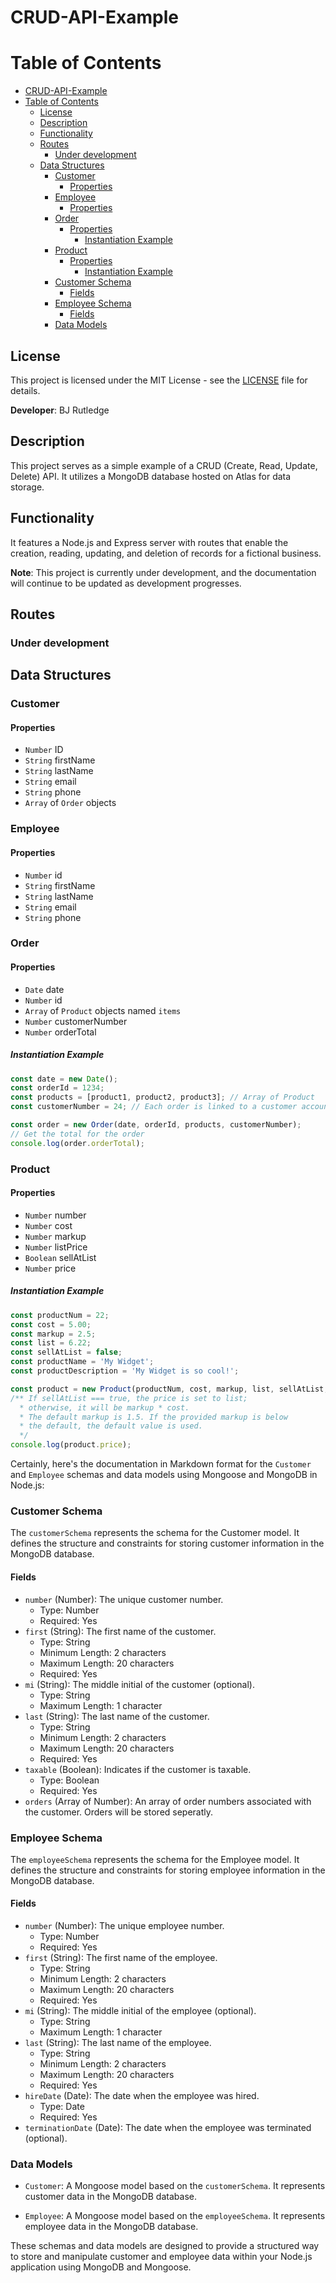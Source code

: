 # CRUD-API-Example
# Table of Contents

- [CRUD-API-Example](#crud-api-example)
- [Table of Contents](#table-of-contents)
  - [License](#license)
  - [Description](#description)
  - [Functionality](#functionality)
  - [Routes](#routes)
    - [Under development](#under-development)
  - [Data Structures](#data-structures)
    - [Customer](#customer)
      - [Properties](#properties)
    - [Employee](#employee)
      - [Properties](#properties-1)
    - [Order](#order)
      - [Properties](#properties-2)
        - [Instantiation Example](#instantiation-example)
    - [Product](#product)
      - [Properties](#properties-3)
        - [Instantiation Example](#instantiation-example-1)
    - [Customer Schema](#customer-schema)
      - [Fields](#fields)
    - [Employee Schema](#employee-schema)
      - [Fields](#fields-1)
    - [Data Models](#data-models)

## License

This project is licensed under the MIT License - see the [LICENSE](LICENSE) file for details.

**Developer**: BJ Rutledge

## Description

This project serves as a simple example of a CRUD (Create, Read, Update, Delete) API. It utilizes a MongoDB database hosted on Atlas for data storage.

## Functionality

It features a Node.js and Express server with routes that enable the creation, reading, updating, and deletion of records for a fictional business.



**Note**: This project is currently under development, and the documentation will continue to be updated as development progresses.


## Routes 
###  Under development 



## Data Structures

### Customer

#### Properties
- `Number` ID
- `String` firstName
- `String` lastName
- `String` email
- `String` phone
- `Array` of `Order` objects

### Employee

#### Properties
- `Number` id
- `String` firstName
- `String` lastName
- `String` email
- `String` phone

### Order

#### Properties
- `Date` date
- `Number` id
- `Array` of `Product` objects named `items`
- `Number` customerNumber
- `Number` orderTotal

##### Instantiation Example
```javascript
const date = new Date(); 
const orderId = 1234;
const products = [product1, product2, product3]; // Array of Product
const customerNumber = 24; // Each order is linked to a customer account

const order = new Order(date, orderId, products, customerNumber); 
// Get the total for the order
console.log(order.orderTotal);
```
### Product

#### Properties
- `Number` number
- `Number` cost 
- `Number` markup
- `Number` listPrice 
- `Boolean` sellAtList 
- `Number` price 

##### Instantiation Example
```javascript
const productNum = 22; 
const cost = 5.00;
const markup = 2.5;
const list = 6.22;
const sellAtList = false; 
const productName = 'My Widget';
const productDescription = 'My Widget is so cool!';

const product = new Product(productNum, cost, markup, list, sellAtList, productName, productDescription); 
/** If sellAtList === true, the price is set to list;
  * otherwise, it will be markup * cost.
  * The default markup is 1.5. If the provided markup is below 
  * the default, the default value is used. 
  */ 
console.log(product.price);
```

Certainly, here's the documentation in Markdown format for the `Customer` and `Employee` schemas and data models using Mongoose and MongoDB in Node.js:

### Customer Schema

The `customerSchema` represents the schema for the Customer model. It defines the structure and constraints for storing customer information in the MongoDB database.

#### Fields

- `number` (Number): The unique customer number.
  - Type: Number
  - Required: Yes
- `first` (String): The first name of the customer.
  - Type: String
  - Minimum Length: 2 characters
  - Maximum Length: 20 characters
  - Required: Yes
- `mi` (String): The middle initial of the customer (optional).
  - Type: String
  - Maximum Length: 1 character
- `last` (String): The last name of the customer.
  - Type: String
  - Minimum Length: 2 characters
  - Maximum Length: 20 characters
  - Required: Yes
- `taxable` (Boolean): Indicates if the customer is taxable.
  - Type: Boolean
  - Required: Yes
- `orders` (Array of Number): An array of order numbers associated with the customer. Orders will be stored seperatly. 


### Employee Schema

The `employeeSchema` represents the schema for the Employee model. It defines the structure and constraints for storing employee information in the MongoDB database.

#### Fields

- `number` (Number): The unique employee number.
  - Type: Number
  - Required: Yes
- `first` (String): The first name of the employee.
  - Type: String
  - Minimum Length: 2 characters
  - Maximum Length: 20 characters
  - Required: Yes
- `mi` (String): The middle initial of the employee (optional).
  - Type: String
  - Maximum Length: 1 character
- `last` (String): The last name of the employee.
  - Type: String
  - Minimum Length: 2 characters
  - Maximum Length: 20 characters
  - Required: Yes
- `hireDate` (Date): The date when the employee was hired.
  - Type: Date
  - Required: Yes
- `terminationDate` (Date): The date when the employee was terminated (optional).

### Data Models

- `Customer`: A Mongoose model based on the `customerSchema`. It represents customer data in the MongoDB database.

- `Employee`: A Mongoose model based on the `employeeSchema`. It represents employee data in the MongoDB database.

These schemas and data models are designed to provide a structured way to store and manipulate customer and employee data within your Node.js application using MongoDB and Mongoose.